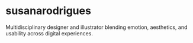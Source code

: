 # susanarodrigues
Multidisciplinary designer and illustrator blending emotion, aesthetics, and usability across digital experiences.
